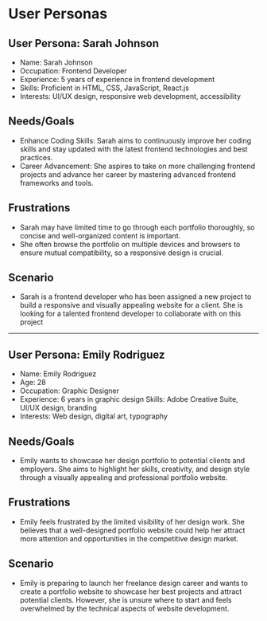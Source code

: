 # User Personas

## User Persona: Sarah Johnson

- Name: Sarah Johnson
- Occupation: Frontend Developer
- Experience: 5 years of experience in frontend development
- Skills: Proficient in HTML, CSS, JavaScript, React.js
- Interests: UI/UX design, responsive web development, accessibility

## Needs/Goals

- Enhance Coding Skills: Sarah aims to continuously improve her coding skills
  and stay updated with the latest frontend technologies and best practices.
- Career Advancement: She aspires to take on more challenging frontend projects
  and advance her career by mastering advanced frontend frameworks and tools.

## Frustrations

- Sarah may have limited time to go through each portfolio thoroughly, so
  concise and well-organized content is important.
- She often browse the portfolio on multiple devices and browsers to ensure
  mutual compatibility, so a responsive design is crucial.

## Scenario

- Sarah is a frontend developer who has been assigned a new project to build a
  responsive and visually appealing website for a client. She is looking for a
  talented frontend developer to collaborate with on this project

---

<!-- more personas ... -->

## User Persona: Emily Rodriguez

- Name: Emily Rodriguez
- Age: 28
- Occupation: Graphic Designer
- Experience: 6 years in graphic design Skills: Adobe Creative Suite, UI/UX
  design, branding
- Interests: Web design, digital art, typography

## Needs/Goals

- Emily wants to showcase her design portfolio to potential clients and
  employers. She aims to highlight her skills, creativity, and design style
  through a visually appealing and professional portfolio website.

## Frustrations

- Emily feels frustrated by the limited visibility of her design work. She
  believes that a well-designed portfolio website could help her attract more
  attention and opportunities in the competitive design market.

## Scenario

- Emily is preparing to launch her freelance design career and wants to create a
  portfolio website to showcase her best projects and attract potential clients.
  However, she is unsure where to start and feels overwhelmed by the technical
  aspects of website development.
